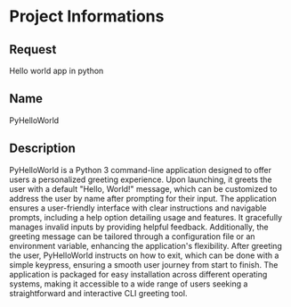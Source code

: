 # Project Informations

## Request
Hello world app in python

## Name
PyHelloWorld

## Description
PyHelloWorld is a Python 3 command-line application designed to offer users a personalized greeting experience. Upon launching, it greets the user with a default "Hello, World!" message, which can be customized to address the user by name after prompting for their input. The application ensures a user-friendly interface with clear instructions and navigable prompts, including a help option detailing usage and features. It gracefully manages invalid inputs by providing helpful feedback. Additionally, the greeting message can be tailored through a configuration file or an environment variable, enhancing the application's flexibility. After greeting the user, PyHelloWorld instructs on how to exit, which can be done with a simple keypress, ensuring a smooth user journey from start to finish. The application is packaged for easy installation across different operating systems, making it accessible to a wide range of users seeking a straightforward and interactive CLI greeting tool.

